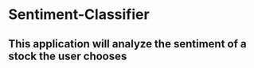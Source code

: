 # Sentiment-Classifier

## This application will analyze the sentiment of a stock the user chooses

